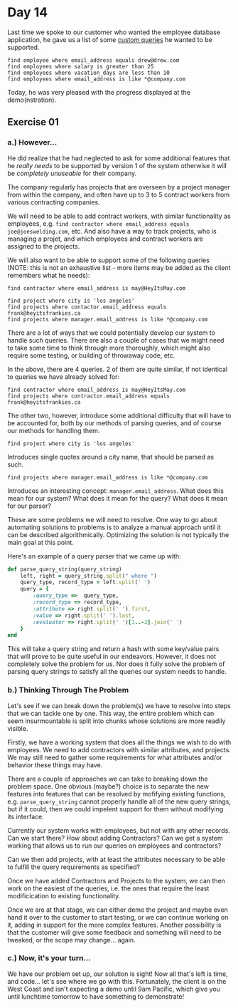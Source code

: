 # Day 14  
  
Last time we spoke to our customer who wanted the employee database application, he gave us a list of some [custom queries](https://github.com/compsciacademy/fulltime-program-2021-Q2/tree/main/Week03/Day13#exercise-01) he wanted to be supported.  
  
```
find employee where email_address equals drew@drew.com
find employees where salary is greater than 25
find employees where vacation_days are less than 10
find employees where email_address is like *@company.com
```

Today, he was very pleased with the progress displayed at the demo(nstration). 

## Exercise 01   
  
### a.) However...

He did realize that he had neglected to ask for some additional features that he _really needs_ to be supported by version 1 of the system otherwise it will be _completely unuseable_ for their company.  
  
The company regularly has projects that are overseen by a project manager from within the company, and often have up to 3 to 5 contract workers from various contracting companies.  
  
We will need to be able to add contract workers, with similar functionality as employees, e.g. `find contractor where email_address equals joe@joeswelding.com`, etc. And also have a way to track projects, who is managing a projet, and which employees and contract workers are assigned to the projects.  
  
We will also want to be able to support some of the following queries (NOTE: this is not an exhaustive list - more items may be added as the client remembers what he needs):
```
find contractor where email_address is may@HeyItsMay.com

find project where city is 'los angeles'
find projects where contactor.email_address equals frank@heyitsfrankies.ca
find projects where manager.email_address is like *@company.com
```
  
There are a lot of ways that we could potentially develop our system to handle such queries. There are also a couple of cases that we might need to take some time to think through more thoroughly, which might also require some testing, or building of throwaway code, etc.  
  
In the above, there are 4 queries. 2 of them are quite similar, if not identical to queries we have already solved for:
```
find contractor where email_address is may@HeyItsMay.com
find projects where contractor.email_address equals frank@heyitsfrankies.ca
```

The other two, however, introduce some additional difficulty that will have to be accounted for, both by our methods of parsing queries, and of course our methods for handling them.  
  
```
find project where city is 'los angeles'
```
Introduces single quotes around a city name, that should be parsed as such.  
  
```
find projects where manager.email_address is like *@company.com
```
Introduces an interesting concept: `manager.email_address`. What does this mean for our system? What does it mean for the query? What does it mean for our parser?  
  
These are some problems we will need to resolve. One way to go about automating solutions to problems is to analyze a manual approach until it can be described algorithmically. Optimizing the solution is not typically the main goal at this point.  
  
Here's an example of a query parser that we came up with:  
  
```ruby
def parse_query_string(query_string)
    left, right = query_string.split(" where ")
    query_type, record_type = left.split(' ')
    query = {
        :query_type =>  query_type,
        :record_type => record_type,
        :attribute => right.split(' ').first,
        :value => right.split(' ').last,
        :evaluator => right.split(' ')[1..-2].join(' ')
    }
end
```

This will take a query string and return a hash with some key/value pairs that will prove to be quite useful in our endeavors. However, it does not completely solve the problem for us. Nor does it fully solve the problem of parsing query strings to satisfy all the queries our system needs to handle.  
  
### b.) Thinking Through The Problem

Let's see if we can break down the problem(s) we have to resolve into steps that we can tackle one by one. This way, the entire problem which can seem insurmountable is split into chunks whose solutions are more readily visible.  
  
Firstly, we have a working system that does all the things we wish to do with employees. We need to add contractors with similar attributes, and projects. We may still need to gather some requirements for what attributes and/or behavior these things may have.  
  
There are a couple of approaches we can take to breaking down the problem space. One obvious (maybe?) choice is to separate the new features into features that can be resolved by mofifying existing functions, e.g. `parse_query_string` cannot properly handle all of the new query strings, but if it could, then we could impelent support for them without modifying its interface.  
  
Currently our system works with employees, but not with any other records. Can we start there? How about adding Contractors? Can we get a system working that allows us to run our queries on employees and contractors?  
  
Can we then add projects, with at least the attributes necessary to be able to fulfill the query requirements as specified?  
  
Once we have added Contractors and Projects to the system, we can then work on the easiest of the queries, i.e. the ones that require the least modificication to existing functionality.  
  
Once we are at that stage, we can either demo the project and maybe even hand it over to the customer to start testing, or we can continue working on it, adding in support for the more complex features. Another possibility is that the customer will give some feedback and something will need to be tweaked, or the scope may change... again.  
  
### c.) Now, it's your turn...  
  
We have our problem set up, our solution is sight! Now all that's left is time, and code... let's see where we go with this. Fortunately, the client is on the West Coast and isn't expecting a demo until 9am Pacific, which give you until lunchtime tomorrow to have something to demonstrate!  
  